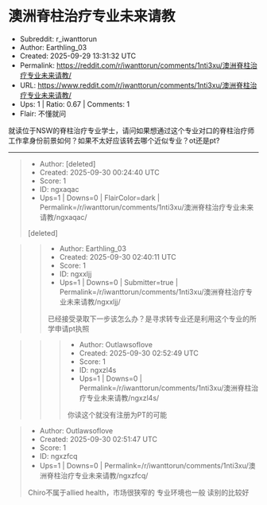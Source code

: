 # 澳洲脊柱治疗专业未来请教

- Subreddit: r_iwanttorun
- Author: Earthling_03
- Created: 2025-09-29 13:31:32 UTC
- Permalink: https://reddit.com/r/iwanttorun/comments/1nti3xu/澳洲脊柱治疗专业未来请教/
- URL: https://www.reddit.com/r/iwanttorun/comments/1nti3xu/澳洲脊柱治疗专业未来请教/
- Ups: 1 | Ratio: 0.67 | Comments: 1
- Flair: 不懂就问


就读位于NSW的脊柱治疗专业学士，请问如果想通过这个专业对口的脊柱治疗师工作拿身份前景如何？如果不太好应该转去哪个近似专业？ot还是pt?


---

> - Author: [deleted]
> - Created: 2025-09-30 00:24:40 UTC
> - Score: 1
> - ID: ngxaqac
> - Ups=1 | Downs=0 | FlairColor=dark | Permalink=/r/iwanttorun/comments/1nti3xu/澳洲脊柱治疗专业未来请教/ngxaqac/
>
> [deleted]

>> - Author: Earthling_03
>> - Created: 2025-09-30 02:40:11 UTC
>> - Score: 1
>> - ID: ngxxljj
>> - Ups=1 | Downs=0 | Submitter=true | Permalink=/r/iwanttorun/comments/1nti3xu/澳洲脊柱治疗专业未来请教/ngxxljj/
>>
>> 已经接受录取下一步该怎么办？是寻求转专业还是利用这个专业的所学申请pt执照

>>> - Author: Outlawsoflove
>>> - Created: 2025-09-30 02:52:49 UTC
>>> - Score: 1
>>> - ID: ngxzl4s
>>> - Ups=1 | Downs=0 | Permalink=/r/iwanttorun/comments/1nti3xu/澳洲脊柱治疗专业未来请教/ngxzl4s/
>>>
>>> 你读这个就没有注册为PT的可能

> - Author: Outlawsoflove
> - Created: 2025-09-30 02:51:47 UTC
> - Score: 1
> - ID: ngxzfcq
> - Ups=1 | Downs=0 | Permalink=/r/iwanttorun/comments/1nti3xu/澳洲脊柱治疗专业未来请教/ngxzfcq/
>
> Chiro不属于allied health，市场很狭窄的
> 专业环境也一般
> 读别的比较好
